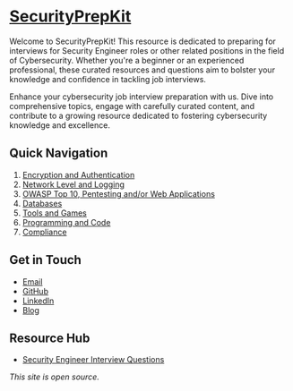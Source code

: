 # [SecurityPrepKit](https://vickie-ks.github.io/SecurityPrepKit) 

Welcome to SecurityPrepKit! This resource is dedicated to preparing for interviews for Security Engineer roles or other related positions in the field of Cybersecurity. Whether you're a beginner or an experienced professional, these curated resources and questions aim to bolster your knowledge and confidence in tackling job interviews.

Enhance your cybersecurity job interview preparation with us. Dive into comprehensive topics, engage with carefully curated content, and contribute to a growing resource dedicated to fostering cybersecurity knowledge and excellence.

## Quick Navigation

1. [Encryption and Authentication](topics/encryption_auth.md)
2. [Network Level and Logging](topics/network.md)
3. [OWASP Top 10, Pentesting and/or Web Applications](topics/owasp.md)
4. [Databases](topics/db.md)
5. [Tools and Games](topics/tools_games.md)
6. [Programming and Code](topics/programming.md)
7. [Compliance](topics/compliance.md)

## Get in Touch

- [Email](mailto:vigneshrajan2022@example.com)
- [GitHub](https://github.com/vickie-ks)
- [LinkedIn](https://www.linkedin.com/in/vigneshwar-sundararajan-07a2a5185/)
- [Blog](https://vickie-ks.github.io/CipherVoyage)

## Resource Hub

- [Security Engineer Interview Questions](https://github.com/tadwhitaker/Security_Engineer_Interview_Questions/blob/master/security-interview-questions.md)

<div class="border-gray-light border-top footer mt-5 pt-3 text-gray text-right">
    <em class="float-right text-gray-light">This site is open source.</em>
</div>
<link rel="stylesheet" type="text/css" href="{{ "/assets/css/dark-mode-override.css?v=" | append: site.github.build_revision | relative_url }}">